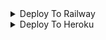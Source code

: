 <details><summary>Deploy To Railway</summary>
<p>
<br>
<a href="https://railway.app/new/template/">
  <img src="https://railway.app/button.svg" alt="Deploy">
</a>
</p>
</details>

<details><summary>Deploy To Heroku</summary>
<p>
<br>
<a href="[https://dashboard.heroku.com/new-app?template=https://github.com/DX-MODS/SpotifyDL)]">
  <img src="https://www.herokucdn.com/deploy/button.svg" alt="Deploy">
</a>
</p>
</details>



